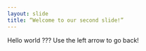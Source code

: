 ```yaml
---
layout: slide
title: “Welcome to our second slide!”
---
```

Hello world ???
Use the left arrow to go back!
